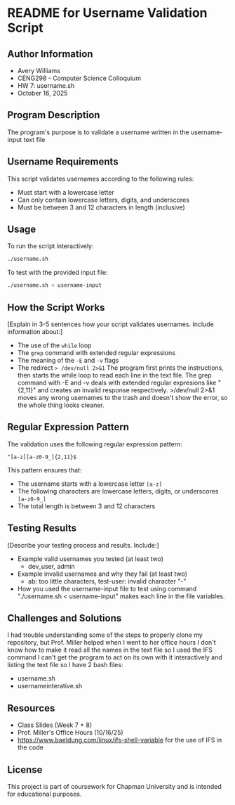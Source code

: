 # README for Username Validation Script

## Author Information
- Avery Williams
- CENG298 - Computer Science Colloquium
- HW 7: username.sh
- October 16, 2025

## Program Description
The program's purpose is to validate a username written in the username-input text file

## Username Requirements
This script validates usernames according to the following rules:
- Must start with a lowercase letter
- Can only contain lowercase letters, digits, and underscores
- Must be between 3 and 12 characters in length (inclusive)

## Usage
To run the script interactively:
```bash
./username.sh
```

To test with the provided input file:
```bash
./username.sh < username-input
```

## How the Script Works
[Explain in 3-5 sentences how your script validates usernames. Include information about:]
- The use of the `while` loop
- The `grep` command with extended regular expressions
- The meaning of the `-E` and `-v` flags
- The redirect `> /dev/null 2>&1`
The program first prints the instructions, then starts the while loop to read each line in the text file. The grep command with -E and -v deals with extended regular expresions like "{2,11}" and creates an invalid response respectively. >/dev/null 2>&1 moves any wrong usernames to the trash and doesn't show the error, so the whole thing looks cleaner.

## Regular Expression Pattern
The validation uses the following regular expression pattern:
```
^[a-z][a-z0-9_]{2,11}$
```
This pattern ensures that:
- The username starts with a lowercase letter `[a-z]`
- The following characters are lowercase letters, digits, or underscores `[a-z0-9_]`
- The total length is between 3 and 12 characters

## Testing Results
[Describe your testing process and results. Include:]
- Example valid usernames you tested (at least two)
    - dev_user, admin
- Example invalid usernames and why they fail (at least two)
    - ab: too little characters, test-user: invalid character "-"
- How you used the username-input file to test
    using command "./username.sh < username-input" makes each line in the file variables.

## Challenges and Solutions
I had trouble understanding some of the steps to properly clone my repository, but Prof. Miller helped when I went to her office hours
I don't know how to make it read all the names in the text file so I used the IFS command
I can't get the program to act on its own with it interactively and listing the text file so I have 2 bash files: 
- username.sh 
- usernameinterative.sh

## Resources
- Class Slides (Week 7 + 8)
- Prof. Miller's Office Hours (10/16/25)
- https://www.baeldung.com/linux/ifs-shell-variable for the use of IFS in the code

## License
This project is part of coursework for Chapman University and is intended for educational purposes.
